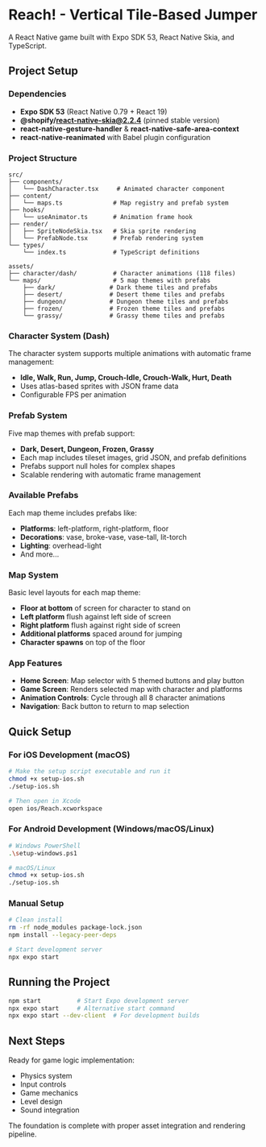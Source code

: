 # Reach! - Vertical Tile-Based Jumper

A React Native game built with Expo SDK 53, React Native Skia, and TypeScript.

## Project Setup

### Dependencies
- **Expo SDK 53** (React Native 0.79 + React 19)
- **@shopify/react-native-skia@2.2.4** (pinned stable version)
- **react-native-gesture-handler** & **react-native-safe-area-context**
- **react-native-reanimated** with Babel plugin configuration

### Project Structure
```
src/
├── components/
│   └── DashCharacter.tsx     # Animated character component
├── content/
│   └── maps.ts              # Map registry and prefab system
├── hooks/
│   └── useAnimator.ts       # Animation frame hook
├── render/
│   ├── SpriteNodeSkia.tsx   # Skia sprite rendering
│   └── PrefabNode.tsx       # Prefab rendering system
└── types/
    └── index.ts             # TypeScript definitions

assets/
├── character/dash/          # Character animations (118 files)
└── maps/                    # 5 map themes with prefabs
    ├── dark/               # Dark theme tiles and prefabs
    ├── desert/             # Desert theme tiles and prefabs
    ├── dungeon/            # Dungeon theme tiles and prefabs
    ├── frozen/             # Frozen theme tiles and prefabs
    └── grassy/             # Grassy theme tiles and prefabs
```

### Character System (Dash)
The character system supports multiple animations with automatic frame management:
- **Idle, Walk, Run, Jump, Crouch-Idle, Crouch-Walk, Hurt, Death**
- Uses atlas-based sprites with JSON frame data
- Configurable FPS per animation

### Prefab System
Five map themes with prefab support:
- **Dark, Desert, Dungeon, Frozen, Grassy**
- Each map includes tileset images, grid JSON, and prefab definitions
- Prefabs support null holes for complex shapes
- Scalable rendering with automatic frame management

### Available Prefabs
Each map theme includes prefabs like:
- **Platforms**: left-platform, right-platform, floor
- **Decorations**: vase, broke-vase, vase-tall, lit-torch
- **Lighting**: overhead-light
- And more...

### Map System
Basic level layouts for each map theme:
- **Floor at bottom** of screen for character to stand on
- **Left platform** flush against left side of screen
- **Right platform** flush against right side of screen  
- **Additional platforms** spaced around for jumping
- **Character spawns** on top of the floor

### App Features
- **Home Screen**: Map selector with 5 themed buttons and play button
- **Game Screen**: Renders selected map with character and platforms
- **Animation Controls**: Cycle through all 8 character animations
- **Navigation**: Back button to return to map selection

## Quick Setup

### For iOS Development (macOS)
```bash
# Make the setup script executable and run it
chmod +x setup-ios.sh
./setup-ios.sh

# Then open in Xcode
open ios/Reach.xcworkspace
```

### For Android Development (Windows/macOS/Linux)
```bash
# Windows PowerShell
.\setup-windows.ps1

# macOS/Linux
chmod +x setup-ios.sh
./setup-ios.sh
```

### Manual Setup
```bash
# Clean install
rm -rf node_modules package-lock.json
npm install --legacy-peer-deps

# Start development server
npx expo start
```

## Running the Project
```bash
npm start          # Start Expo development server
npx expo start     # Alternative start command
npx expo start --dev-client  # For development builds
```

## Next Steps
Ready for game logic implementation:
- Physics system
- Input controls
- Game mechanics
- Level design
- Sound integration

The foundation is complete with proper asset integration and rendering pipeline.
